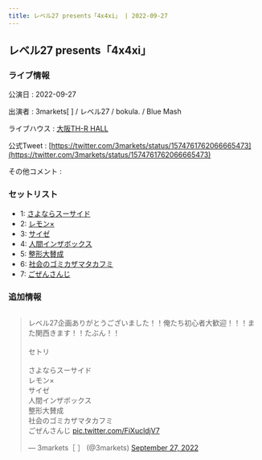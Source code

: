 ```yaml
---
title: レベル27 presents「4x4xi」 | 2022-09-27
---
```

## レベル27 presents「4x4xi」

### ライブ情報

公演日
:    2022-09-27

出演者
:    3markets[ ] / レベル27 / bokula. / Blue Mash

ライブハウス
:    [大阪TH-R HALL](livehouse028.html)

公式Tweet
:    [https://twitter.com/3markets/status/1574761762066665473](https://twitter.com/3markets/status/1574761762066665473)

その他コメント
:    

### セットリスト

*  1: [さよならスーサイド](song013.html)
*  2: [レモン×](song003.html)
*  3: [サイゼ](song004.html)
*  4: [人間インザボックス](song016.html)
*  5: [整形大賛成](song005.html)
*  6: [社会のゴミカザマタカフミ](song002.html)
*  7: [ごぜんさんじ](song026.html)


### 追加情報


<img src="">

<blockquote class="twitter-tweet"><p lang="ja" dir="ltr">レベル27企画ありがとうございました！！俺たち初心者大歓迎！！！また関西きます！！たぶん！！<br><br>セトリ<br><br>さよならスーサイド<br>レモン×<br>サイゼ<br>人間インザボックス<br>整形大賛成<br>社会のゴミカザマタカフミ<br>ごぜんさんじ <a href="https://t.co/FiXucldjV7">pic.twitter.com/FiXucldjV7</a></p>&mdash; 3markets［ ］ (@3markets) <a href="https://twitter.com/3markets/status/1574761762066665473?ref_src=twsrc%5Etfw">September 27, 2022</a></blockquote>
<script async src="https://platform.twitter.com/widgets.js" charset="utf-8"></script>


